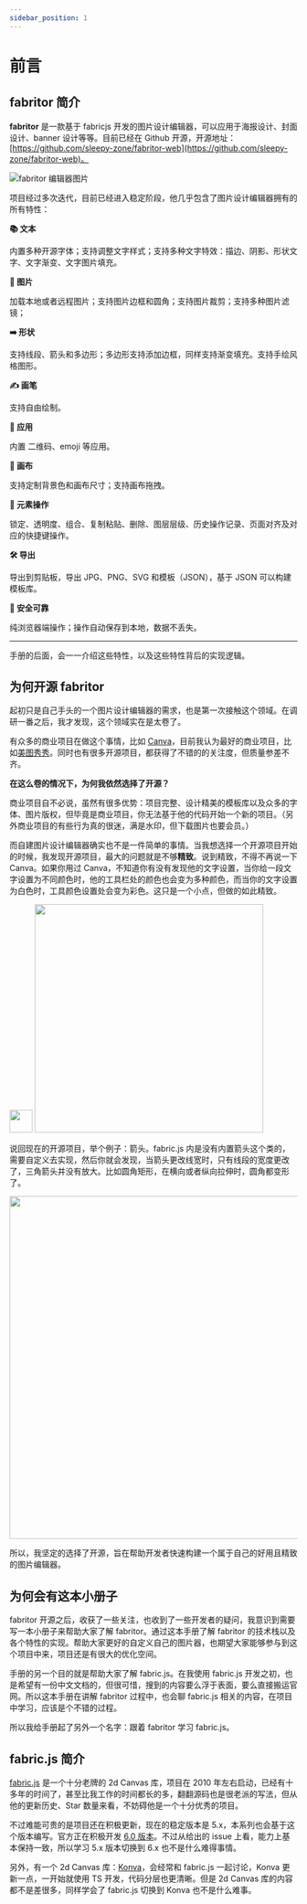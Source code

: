 ```yaml
---
sidebar_position: 1
---
```


# 前言

## fabritor 简介

**fabritor** 是一款基于 fabricjs 开发的图片设计编辑器，可以应用于海报设计、封面设计、banner 设计等等。目前已经在 Github 开源，开源地址：[https://github.com/sleepy-zone/fabritor-web](https://github.com/sleepy-zone/fabritor-web)。

![fabritor 编辑器图片](https://github.com/sleepy-zone/fabritor-web/raw/main/public/fabritor_editor.png)

项目经过多次迭代，目前已经进入稳定阶段，他几乎包含了图片设计编辑器拥有的所有特性：

**📚 文本**

内置多种开源字体；支持调整文字样式；支持多种文字特效：描边、阴影、形状文字、文字渐变、文字图片填充。

**🌄 图片**

加载本地或者远程图片；支持图片边框和圆角；支持图片裁剪；支持多种图片滤镜；

**➡️ 形状**

支持线段、箭头和多边形；多边形支持添加边框，同样支持渐变填充。支持手绘风格图形。

**✍️ 画笔**

支持自由绘制。

**💎 应用**

内置 二维码、emoji 等应用。

**👚 画布**

支持定制背景色和画布尺寸；支持画布拖拽。

**🛒 元素操作**

锁定、透明度、组合、复制粘贴、删除、图层层级、历史操作记录、页面对齐及对应的快捷键操作。

**🛠 导出**

导出到剪贴板，导出 JPG、PNG、SVG 和模板（JSON），基于 JSON 可以构建模板库。

**🤗 安全可靠**

纯浏览器端操作；操作自动保存到本地，数据不丢失。

---

手册的后面，会一一介绍这些特性，以及这些特性背后的实现逻辑。

## 为何开源 fabritor

起初只是自己手头的一个图片设计编辑器的需求，也是第一次接触这个领域。在调研一番之后，我才发现，这个领域实在是太卷了。

有众多的商业项目在做这个事情，比如 [Canva](https://www.canva.cn/)，目前我认为最好的商业项目，比如[美图秀秀](https://www.x-design.com/)。同时也有很多开源项目，都获得了不错的的关注度，但质量参差不齐。

**在这么卷的情况下，为何我依然选择了开源？**

商业项目自不必说，虽然有很多优势：项目完整、设计精美的模板库以及众多的字体、图片版权，但毕竟是商业项目，你无法基于他的代码开始一个新的项目。（另外商业项目的有些行为真的很迷，满是水印，但下载图片也要会员。）

而自建图片设计编辑器确实也不是一件简单的事情。当我想选择一个开源项目开始的时候，我发现开源项目，最大的问题就是不够**精致**。说到精致，不得不再说一下 Canva。如果你用过 Canva，不知道你有没有发现他的文字设置，当你给一段文字设置为不同颜色时，他的工具栏处的颜色也会变为多种颜色，而当你的文字设置为白色时，工具颜色设置处会变为彩色。这只是一个小点，但做的如此精致。

<img src="/img/docs/intro/canva_text_color.jpg" width="40" />

<img src="/img/docs/intro/canva_text.jpg" width="400" />

说回现在的开源项目，举个例子：箭头。fabric.js 内是没有内置箭头这个类的，需要自定义去实现，然后你就会发现，当箭头更改线宽时，只有线段的宽度更改了，三角箭头并没有放大。比如圆角矩形，在横向或者纵向拉伸时，圆角都变形了。

<img src="/img/docs/intro/error_shape.jpg" width="600" />

所以，我坚定的选择了开源，旨在帮助开发者快速构建一个属于自己的好用且精致的图片编辑器。

## 为何会有这本小册子

fabritor 开源之后，收获了一些关注，也收到了一些开发者的疑问，我意识到需要写一本小册子来帮助大家了解 fabritor。通过这本手册了解 fabritor 的技术栈以及各个特性的实现。帮助大家更好的自定义自己的图片器，也期望大家能够参与到这个项目中来，项目还是有很大的优化空间。

手册的另一个目的就是帮助大家了解 fabric.js。在我使用 fabric.js 开发之初，也是希望有一份中文文档的，但很可惜，搜到的内容要么浮于表面，要么直接搬运官网。所以这本手册在讲解 fabritor 过程中，也会聊 fabric.js 相关的内容，在项目中学习，应该是个不错的过程。

所以我给手册起了另外一个名字：跟着 fabritor 学习 fabric.js。

## fabric.js 简介

[fabric.js](http://fabricjs.com/) 是一个十分老牌的 2d Canvas 库，项目在 2010 年左右启动，已经有十多年的时间了，甚至比我工作的时间都长的多，翻翻源码也是很老派的写法，但从他的更新历史、Star 数量来看，不妨碍他是一个十分优秀的项目。

不过难能可贵的是项目还在积极更新，现在的稳定版本是 5.x，本系列也会基于这个版本编写。官方正在积极开发 [6.0 版本](https://github.com/fabricjs/fabric.js/issues/8299)。不过从给出的 issue 上看，能力上基本保持一致，所以学习 5.x 版本切换到 6.x 也不是什么难得事情。

另外，有一个 2d Canvas 库：[Konva](https://konvajs.org/)，会经常和 fabric.js 一起讨论，Konva 更新一点，一开始就使用 TS 开发，代码分层也更清晰。但是 2d Canvas 库的内容都不是差很多，同样学会了 fabric.js 切换到 Konva 也不是什么难事。